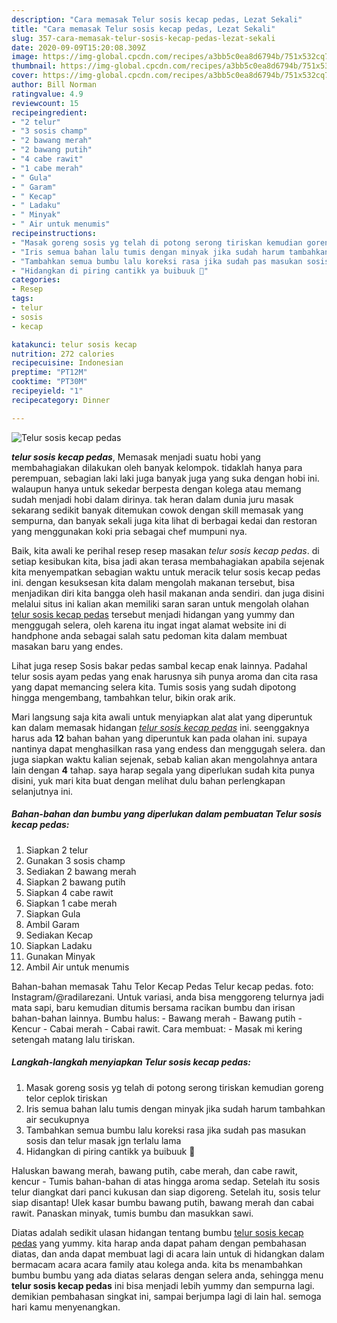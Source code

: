 ```yaml
---
description: "Cara memasak Telur sosis kecap pedas, Lezat Sekali"
title: "Cara memasak Telur sosis kecap pedas, Lezat Sekali"
slug: 357-cara-memasak-telur-sosis-kecap-pedas-lezat-sekali
date: 2020-09-09T15:20:08.309Z
image: https://img-global.cpcdn.com/recipes/a3bb5c0ea8d6794b/751x532cq70/telur-sosis-kecap-pedas-foto-resep-utama.jpg
thumbnail: https://img-global.cpcdn.com/recipes/a3bb5c0ea8d6794b/751x532cq70/telur-sosis-kecap-pedas-foto-resep-utama.jpg
cover: https://img-global.cpcdn.com/recipes/a3bb5c0ea8d6794b/751x532cq70/telur-sosis-kecap-pedas-foto-resep-utama.jpg
author: Bill Norman
ratingvalue: 4.9
reviewcount: 15
recipeingredient:
- "2 telur"
- "3 sosis champ"
- "2 bawang merah"
- "2 bawang putih"
- "4 cabe rawit"
- "1 cabe merah"
- " Gula"
- " Garam"
- " Kecap"
- " Ladaku"
- " Minyak"
- " Air untuk menumis"
recipeinstructions:
- "Masak goreng sosis yg telah di potong serong tiriskan kemudian goreng telor ceplok tiriskan"
- "Iris semua bahan lalu tumis dengan minyak jika sudah harum tambahkan air secukupnya"
- "Tambahkan semua bumbu lalu koreksi rasa jika sudah pas masukan sosis dan telur masak jgn terlalu lama"
- "Hidangkan di piring cantikk ya buibuuk 🥰"
categories:
- Resep
tags:
- telur
- sosis
- kecap

katakunci: telur sosis kecap 
nutrition: 272 calories
recipecuisine: Indonesian
preptime: "PT12M"
cooktime: "PT30M"
recipeyield: "1"
recipecategory: Dinner

---
```



![Telur sosis kecap pedas](https://img-global.cpcdn.com/recipes/a3bb5c0ea8d6794b/751x532cq70/telur-sosis-kecap-pedas-foto-resep-utama.jpg)

<b><i>telur sosis kecap pedas</i></b>, Memasak menjadi suatu hobi yang membahagiakan dilakukan oleh banyak kelompok. tidaklah hanya para perempuan, sebagian laki laki juga banyak juga yang suka dengan hobi ini. walaupun hanya untuk sekedar berpesta dengan kolega atau memang sudah menjadi hobi dalam dirinya. tak heran dalam dunia juru masak sekarang sedikit banyak ditemukan cowok dengan skill memasak yang sempurna, dan banyak sekali juga kita lihat di berbagai kedai dan restoran yang menggunakan koki pria sebagai chef mumpuni nya.

Baik, kita awali ke perihal resep resep masakan <i>telur sosis kecap pedas</i>. di setiap kesibukan kita, bisa jadi akan terasa membahagiakan apabila sejenak kita menyempatkan sebagian waktu untuk meracik telur sosis kecap pedas ini. dengan kesuksesan kita dalam mengolah makanan tersebut, bisa menjadikan diri kita bangga oleh hasil makanan anda sendiri. dan juga disini melalui situs ini kalian akan memiliki saran saran untuk mengolah olahan <u>telur sosis kecap pedas</u> tersebut menjadi hidangan yang yummy dan menggugah selera, oleh karena itu ingat ingat alamat website ini di handphone anda sebagai salah satu pedoman kita dalam membuat masakan baru yang endes.

Lihat juga resep Sosis bakar pedas sambal kecap enak lainnya. Padahal telur sosis ayam pedas yang enak harusnya sih punya aroma dan cita rasa yang dapat memancing selera kita. Tumis sosis yang sudah dipotong hingga mengembang, tambahkan telur, bikin orak arik.


Mari langsung saja kita awali untuk menyiapkan alat alat yang diperuntuk kan dalam memasak hidangan <u><i>telur sosis kecap pedas</i></u> ini. seenggaknya harus ada <b>12</b> bahan bahan yang diperuntuk kan pada olahan ini. supaya nantinya dapat menghasilkan rasa yang endess dan menggugah selera. dan juga siapkan waktu kalian sejenak, sebab kalian akan mengolahnya antara lain dengan <b>4</b> tahap. saya harap segala yang diperlukan sudah kita punya disini, yuk mari kita buat dengan melihat dulu bahan perlengkapan selanjutnya ini.

<!--inarticleads1-->

##### Bahan-bahan dan bumbu yang diperlukan dalam pembuatan Telur sosis kecap pedas:

1. Siapkan 2 telur
1. Gunakan 3 sosis champ
1. Sediakan 2 bawang merah
1. Siapkan 2 bawang putih
1. Siapkan 4 cabe rawit
1. Siapkan 1 cabe merah
1. Siapkan  Gula
1. Ambil  Garam
1. Sediakan  Kecap
1. Siapkan  Ladaku
1. Gunakan  Minyak
1. Ambil  Air untuk menumis


Bahan-bahan memasak Tahu Telor Kecap Pedas Telur kecap pedas. foto: Instagram/@radilarezani. Untuk variasi, anda bisa menggoreng telurnya jadi mata sapi, baru kemudian ditumis bersama racikan bumbu dan irisan bahan-bahan lainnya. Bumbu halus: - Bawang merah - Bawang putih - Kencur - Cabai merah - Cabai rawit. Cara membuat: - Masak mi kering setengah matang lalu tiriskan. 

<!--inarticleads2-->

##### Langkah-langkah menyiapkan Telur sosis kecap pedas:

1. Masak goreng sosis yg telah di potong serong tiriskan kemudian goreng telor ceplok tiriskan
1. Iris semua bahan lalu tumis dengan minyak jika sudah harum tambahkan air secukupnya
1. Tambahkan semua bumbu lalu koreksi rasa jika sudah pas masukan sosis dan telur masak jgn terlalu lama
1. Hidangkan di piring cantikk ya buibuuk 🥰


Haluskan bawang merah, bawang putih, cabe merah, dan cabe rawit, kencur - Tumis bahan-bahan di atas hingga aroma sedap. Setelah itu sosis telur diangkat dari panci kukusan dan siap digoreng. Setelah itu, sosis telur siap disantap! Ulek kasar bumbu bawang putih, bawang merah dan cabai rawit. Panaskan minyak, tumis bumbu dan masukkan sawi. 

Diatas adalah sedikit ulasan hidangan tentang bumbu <u>telur sosis kecap pedas</u> yang yummy. kita harap anda dapat paham dengan pembahasan diatas, dan anda dapat membuat lagi di acara lain untuk di hidangkan dalam bermacam acara acara family atau kolega anda. kita bs menambahkan bumbu bumbu yang ada diatas selaras dengan selera anda, sehingga menu <b>telur sosis kecap pedas</b> ini bisa menjadi lebih yummy dan sempurna lagi. demikian pembahasan singkat ini, sampai berjumpa lagi di lain hal. semoga hari kamu menyenangkan.
